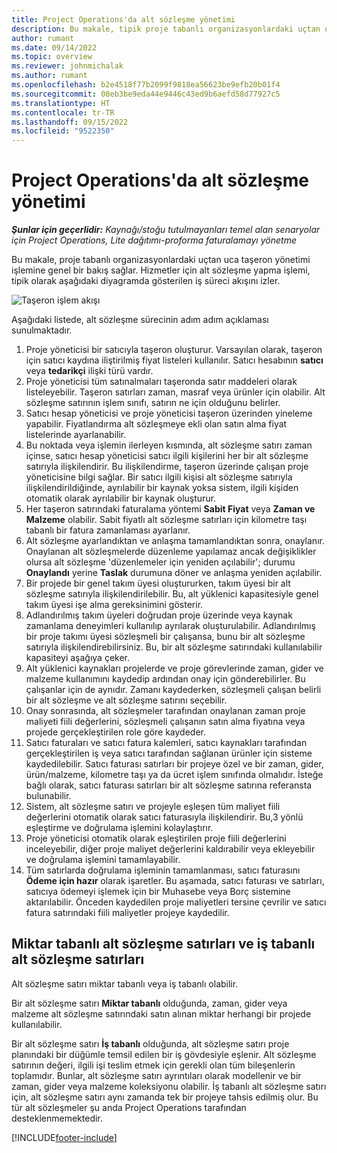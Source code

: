```yaml
---
title: Project Operations'da alt sözleşme yönetimi
description: Bu makale, tipik proje tabanlı organizasyonlardaki uçtan uca taşeron yönetimi işlemine genel bir bakış sağlar.
author: rumant
ms.date: 09/14/2022
ms.topic: overview
ms.reviewer: johnmichalak
ms.author: rumant
ms.openlocfilehash: b2e4518f77b2099f9818ea56623be9efb20b01f4
ms.sourcegitcommit: 08eb3be9eda44e9446c43ed9b6aefd58d77927c5
ms.translationtype: HT
ms.contentlocale: tr-TR
ms.lasthandoff: 09/15/2022
ms.locfileid: "9522350"
---
```

# <a name="subcontract-management-in-project-operations"></a>Project Operations'da alt sözleşme yönetimi


_**Şunlar için geçerlidir:** Kaynağı/stoğu tutulmayanları temel alan senaryolar için Project Operations, Lite dağıtımı-proforma faturalamayı yönetme_

Bu makale, proje tabanlı organizasyonlardaki uçtan uca taşeron yönetimi işlemine genel bir bakış sağlar. Hizmetler için alt sözleşme yapma işlemi, tipik olarak aşağıdaki diyagramda gösterilen iş süreci akışını izler.

![Taşeron işlem akışı](../media/SubcontractingProcessFlow.png)

Aşağıdaki listede, alt sözleşme sürecinin adım adım açıklaması sunulmaktadır.

1. Proje yöneticisi bir satıcıyla taşeron oluşturur. Varsayılan olarak, taşeron için satıcı kaydına iliştirilmiş fiyat listeleri kullanılır. Satıcı hesabının **satıcı** veya **tedarikçi** ilişki türü vardır.
2. Proje yöneticisi tüm satınalmaları taşeronda satır maddeleri olarak listeleyebilir. Taşeron satırları zaman, masraf veya ürünler için olabilir. Alt sözleşme satırının işlem sınıfı, satırın ne için olduğunu belirler.
3. Satıcı hesap yöneticisi ve proje yöneticisi taşeron üzerinden yineleme yapabilir. Fiyatlandırma alt sözleşmeye ekli olan satın alma fiyat listelerinde ayarlanabilir.
4. Bu noktada veya işlemin ilerleyen kısmında, alt sözleşme satırı zaman içinse, satıcı hesap yöneticisi satıcı ilgili kişilerini her bir alt sözleşme satırıyla ilişkilendirir. Bu ilişkilendirme, taşeron üzerinde çalışan proje yöneticisine bilgi sağlar. Bir satıcı ilgili kişisi alt sözleşme satırıyla ilişkilendirildiğinde, ayrılabilir bir kaynak yoksa sistem, ilgili kişiden otomatik olarak ayrılabilir bir kaynak oluşturur.
5. Her taşeron satırındaki faturalama yöntemi **Sabit Fiyat** veya **Zaman ve Malzeme** olabilir. Sabit fiyatlı alt sözleşme satırları için kilometre taşı tabanlı bir fatura zamanlaması ayarlanır.
6.  Alt sözleşme ayarlandıktan ve anlaşma tamamlandıktan sonra, onaylanır. Onaylanan alt sözleşmelerde düzenleme yapılamaz ancak değişiklikler olursa alt sözleşme 'düzenlemeler için yeniden açılabilir'; durumu **Onaylandı** yerine **Taslak** durumuna döner ve anlaşma yeniden açılabilir. 
7.  Bir projede bir genel takım üyesi oluştururken, takım üyesi bir alt sözleşme satırıyla ilişkilendirilebilir. Bu, alt yüklenici kapasitesiyle genel takım üyesi işe alma gereksinimini gösterir.
8.  Adlandırılmış takım üyeleri doğrudan proje üzerinde veya kaynak zamanlama deneyimleri kullanılıp ayrılarak oluşturulabilir. Adlandırılmış bir proje takımı üyesi sözleşmeli bir çalışansa, bunu bir alt sözleşme satırıyla ilişkilendirebilirsiniz. Bu, bir alt sözleşme satırındaki kullanılabilir kapasiteyi aşağıya çeker.
9.  Alt yüklenici kaynakları projelerde ve proje görevlerinde zaman, gider ve malzeme kullanımını kaydedip ardından onay için gönderebilirler. Bu çalışanlar için de aynıdır. Zamanı kaydederken, sözleşmeli çalışan belirli bir alt sözleşme ve alt sözleşme satırını seçebilir.
10. Onay sonrasında, alt sözleşmeler tarafından onaylanan zaman proje maliyeti fiili değerlerini, sözleşmeli çalışanın satın alma fiyatına veya projede gerçekleştirilen role göre kaydeder.
11. Satıcı faturaları ve satıcı fatura kalemleri, satıcı kaynakları tarafından gerçekleştirilen iş veya satıcı tarafından sağlanan ürünler için sisteme kaydedilebilir. Satıcı faturası satırları bir projeye özel ve bir zaman, gider, ürün/malzeme, kilometre taşı ya da ücret işlem sınıfında olmalıdır. İsteğe bağlı olarak, satıcı faturası satırları bir alt sözleşme satırına referansta bulunabilir.
12. Sistem, alt sözleşme satırı ve projeyle eşleşen tüm maliyet fiili değerlerini otomatik olarak satıcı faturasıyla ilişkilendirir. Bu,3 yönlü eşleştirme ve doğrulama işlemini kolaylaştırır.
13. Proje yöneticisi otomatik olarak eşleştirilen proje fiili değerlerini inceleyebilir, diğer proje maliyet değerlerini kaldırabilir veya ekleyebilir ve doğrulama işlemini tamamlayabilir.
14. Tüm satırlarda doğrulama işleminin tamamlanması, satıcı faturasını **Ödeme için hazır** olarak işaretler. Bu aşamada, satıcı faturası ve satırları, satıcıya ödemeyi işlemek için bir Muhasebe veya Borç sistemine aktarılabilir. Önceden kaydedilen proje maliyetleri tersine çevrilir ve satıcı fatura satırındaki fiili maliyetler projeye kaydedilir.

## <a name="quantity-based-subcontract-lines-and-work-based-subcontract-lines"></a>Miktar tabanlı alt sözleşme satırları ve iş tabanlı alt sözleşme satırları

Alt sözleşme satırı miktar tabanlı veya iş tabanlı olabilir. 

Bir alt sözleşme satırı **Miktar tabanlı** olduğunda, zaman, gider veya malzeme alt sözleşme satırındaki satın alınan miktar herhangi bir projede kullanılabilir.

Bir alt sözleşme satırı **İş tabanlı** olduğunda, alt sözleşme satırı proje planındaki bir düğümle temsil edilen bir iş gövdesiyle eşlenir. Alt sözleşme satırının değeri, ilgili işi teslim etmek için gerekli olan tüm bileşenlerin toplamıdır. Bunlar, alt sözleşme satırı ayrıntıları olarak modellenir ve bir zaman, gider veya malzeme koleksiyonu olabilir. İş tabanlı alt sözleşme satırı için, alt sözleşme satırı aynı zamanda tek bir projeye tahsis edilmiş olur. Bu tür alt sözleşmeler şu anda Project Operations tarafından desteklenmemektedir.

[!INCLUDE[footer-include](../../includes/footer-banner.md)]

